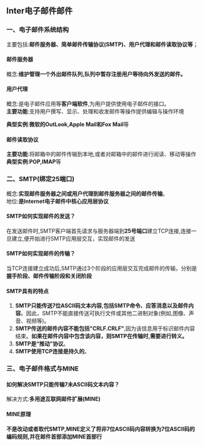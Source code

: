 ## Inter电子邮件邮件

### 一、电子邮件系统结构
主要包括:**邮件服务器、简单邮件传输协议(SMTP)、用户代理和邮件读取协议等**；

#### 邮件服务器
概念:**维护管理一个外出邮件队列,队列中暂存注册用户等待向外发送的邮件。**

#### 用户代理
概念:是电子邮件应用等**客户端软件**,为用户提供使用电子邮件的接口。  
**主要功能**:支持用户撰写、显示、处理和收发邮件等操作提供编辑与操作环境

**典型实例**:**微软的OutLook,Apple Mail和Fox Mail**等

#### 邮件读取协议
**主要功能**:将邮箱中的邮件传输到本地,或者对邮箱中的邮件进行阅读、移动等操作
**典型实例**:**POP,IMAP**等

### 二、SMTP(绑定25端口)

概念:**实现邮件服务器之间或用户代理到邮件服务器之间的邮件传输**。  
地位:**是Internet电子邮件中核心应用层协议**  
#### SMTP如何实现邮件的发送？ 
在发送邮件时,SMTP客户端首先请求与服务器端到**25号端口**建立TCP连接,连接一旦建立,便开始进行SMTP应用层交互，实现邮件的发送
#### SMTP如何实现邮件的传输？
当TCP连接建立成功后,SMTP通过3个阶段的应用层交互完成邮件的传输，分别是**握手阶段、邮件传输阶段和关闭阶段**

#### SMTP具有的特点

1. **SMTP只能传送7位ASCII码文本内容,包括SMTP命令、应答消息以及邮件内容**。因此，SMTP不能直接传送可执行文件或其他二进制对象(例如,图像、声音、视频等)。
2. **SMTP传送的邮件内容不能包括"CRLF.CRLF"**,因为该信息用于标识邮件内容结束。**如果在邮件内容中包含该内容，则SMTP在传输时,需要进行转义。**
3. **SMTP是“推动”协议**。
4. **SMTP使用TCP连接是持久的**。


### 三、电子邮件格式与MINE

#### 如何解决SMTP只能传输7未ASCII码文本内容？
解决方式:**多用途互联网邮件扩展(MINE)**

#### MINE原理
**不是改动或者取代SMTP,MINE定义了将非7位ASCII码内容转换为7位ASCII码的编码规则,并在邮件首部添加MINE首部行**